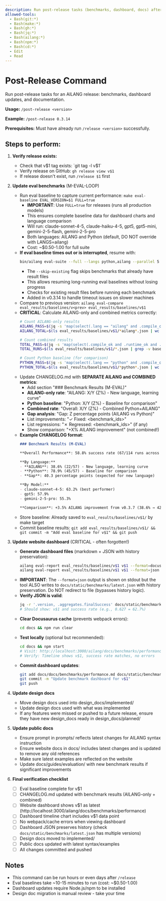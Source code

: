 ```yaml
---
description: Run post-release tasks (benchmarks, dashboard, docs) after a release
allowed-tools:
  - Bash(git:*)
  - Bash(make:*)
  - Bash(gh:*)
  - Bash(jq:*)
  - Bash(ailang:*)
  - Bash(npm:*)
  - Bash(cd:*)
  - Edit
  - Read
---
```


# Post-Release Command

Run post-release tasks for an AILANG release: benchmarks, dashboard updates, and documentation.

**Usage:** `/post-release <version>`

**Example:** `/post-release 0.3.14`

**Prerequisites:** Must have already run `/release <version>` successfully.

## Steps to perform:

1. **Verify release exists:**
   - Check that v$1 tag exists: `git tag -l v$1`
   - Verify release on GitHub: `gh release view v$1`
   - If release doesn't exist, run `/release $1` first

2. **Update eval benchmarks** (M-EVAL-LOOP)
   - Run eval baseline to capture current performance: `make eval-baseline EVAL_VERSION=$1 FULL=true`
     - **IMPORTANT**: Use `FULL=true` for releases (runs all production models)
     - This ensures complete baseline data for dashboard charts and language comparison
     - Will run: claude-sonnet-4-5, claude-haiku-4-5, gpt5, gpt5-mini, gemini-2-5-flash, gemini-2-5-pro
     - Both languages: AILANG and Python (default, DO NOT override with LANGS=ailang)
     - Cost: ~$0.50-1.00 for full suite
   - **If eval baseline times out or is interrupted**, resume with:
     ```bash
     bin/ailang eval-suite --full --langs python,ailang --parallel 5 --output ./eval_results/baselines/$1 --self-repair --skip-existing
     ```
     - The `--skip-existing` flag skips benchmarks that already have result files
     - This allows resuming long-running eval baselines without losing progress
     - Checks for existing result files before running each benchmark
     - Added in v0.3.14 to handle timeout issues on slower machines
   - Compare to previous version: `ailang eval-compare eval_results/baselines/v<prev> eval_results/baselines/v$1`
   - **CRITICAL**: Calculate AILANG-only and combined metrics correctly:
     ```bash
     # Count AILANG-only results
     AILANG_PASS=$(jq -s 'map(select(.lang == "ailang" and .compile_ok and .runtime_ok and .stdout_ok)) | length' eval_results/baselines/v$1/*ailang*.json)
     AILANG_TOTAL=$(ls eval_results/baselines/v$1/*ailang*.json | wc -l)

     # Count combined results
     TOTAL_PASS=$(jq -s 'map(select(.compile_ok and .runtime_ok and .stdout_ok)) | length' eval_results/baselines/v$1/*.json)
     TOTAL_RUNS=$(ls eval_results/baselines/v$1/*.json | grep -v baseline.json | wc -l)

     # Count Python baseline (for comparison)
     PYTHON_PASS=$(jq -s 'map(select(.lang == "python" and .compile_ok and .runtime_ok and .stdout_ok)) | length' eval_results/baselines/v$1/*python*.json)
     PYTHON_TOTAL=$(ls eval_results/baselines/v$1/*python*.json | wc -l)
     ```
   - Update CHANGELOG.md with **SEPARATE AILANG and COMBINED metrics**:
     - Add section "### Benchmark Results (M-EVAL)"
     - **AILANG-only rate**: "AILANG: X/Y (Z%) - New language, learning curve"
     - **Python baseline**: "Python: X/Y (Z%) - Baseline for comparison"
     - **Combined rate**: "Overall: X/Y (Z%) - Combined Python+AILANG"
     - **Gap analysis**: "Gap: Z percentage points (AILANG vs Python)"
     - List improvements: "✓ Fixed: <benchmark_ids>"
     - List regressions: "✗ Regressed: <benchmark_ids>" (if any)
     - Show comparison: "+X% AILANG improvement" (not combined!)
   - **Example CHANGELOG format**:
     ```markdown
     ### Benchmark Results (M-EVAL)

     **Overall Performance**: 58.8% success rate (67/114 runs across 3 models × 20 benchmarks × 2 languages)

     **By Language:**
     - **AILANG**: 38.6% (22/57) - New language, learning curve
     - **Python**: 78.9% (45/57) - Baseline for comparison
     - **Gap**: 40.3 percentage points (expected for new language)

     **By Model:**
     - claude-sonnet-4-5: 63.2% (best performer)
     - gpt5: 57.9%
     - gemini-2-5-pro: 55.3%

     **Comparison**: +3.5% AILANG improvement from v0.3.7 (38.6% → 42.1%)
     ```
   - Store baseline: Already saved to `eval_results/baselines/v$1/` by make target
   - Commit baseline results: `git add eval_results/baselines/v$1/ && git commit -m "Add eval baseline for v$1" && git push`

3. **Update website dashboard** (CRITICAL - often forgotten!)
   - **Generate dashboard files** (markdown + JSON with history preservation):
     ```bash
     ailang eval-report eval_results/baselines/v$1 v$1 --format=docusaurus > docs/docs/benchmarks/performance.md
     ailang eval-report eval_results/baselines/v$1 v$1 --format=json
     ```
   - **IMPORTANT**: The `--format=json` output is shown on stdout but the tool ALSO writes to `docs/static/benchmarks/latest.json` with history preservation. Do NOT redirect to file (bypasses history logic).
   - **Verify JSON is valid**:
     ```bash
     jq -r '.version, .aggregates.finalSuccess' docs/static/benchmarks/latest.json
     # Should show: v$1 and success rate (e.g., 0.627 = 62.7%)
     ```
   - **Clear Docusaurus cache** (prevents webpack errors):
     ```bash
     cd docs && npm run clear
     ```
   - **Test locally** (optional but recommended):
     ```bash
     cd docs && npm start
     # Visit: http://localhost:3000/ailang/docs/benchmarks/performance
     # Verify: Timeline shows v$1, success rate matches, no errors
     ```
   - **Commit dashboard updates**:
     ```bash
     git add docs/docs/benchmarks/performance.md docs/static/benchmarks/latest.json
     git commit -m "Update benchmark dashboard for v$1"
     git push
     ```

4. **Update design docs**
   - Move design docs used into design_docs/implemented/
   - Update design docs used with what was implemented
   - If any features were missed or pushed to a future release, ensure they have new design_docs ready in design_docs/planned/

5. **Update public docs**
   - Ensure prompt in prompts/ reflects latest changes for AILANG syntax instruction
   - Ensure website docs in docs/ includes latest changes and is updated to remove any old references
   - Make sure latest examples are reflected on the website
   - Update docs/guides/evaluation/ with new benchmark results if significant improvements

6. **Final verification checklist**
   - [ ] Eval baseline complete for v$1
   - [ ] CHANGELOG.md updated with benchmark results (AILANG-only + combined)
   - [ ] Website dashboard shows v$1 as latest (http://localhost:3000/ailang/docs/benchmarks/performance)
   - [ ] Dashboard timeline chart includes v$1 data point
   - [ ] No webpack/cache errors when viewing dashboard
   - [ ] Dashboard JSON preserves history (check `docs/static/benchmarks/latest.json` has multiple versions)
   - [ ] Design docs moved to implemented/
   - [ ] Public docs updated with latest syntax/examples
   - [ ] All changes committed and pushed

## Notes

- This command can be run hours or even days after `/release`
- Eval baselines take ~10-15 minutes to run (cost: ~$0.50-1.00)
- Dashboard updates require Node.js/npm to be installed
- Design doc migration is manual review - take your time
